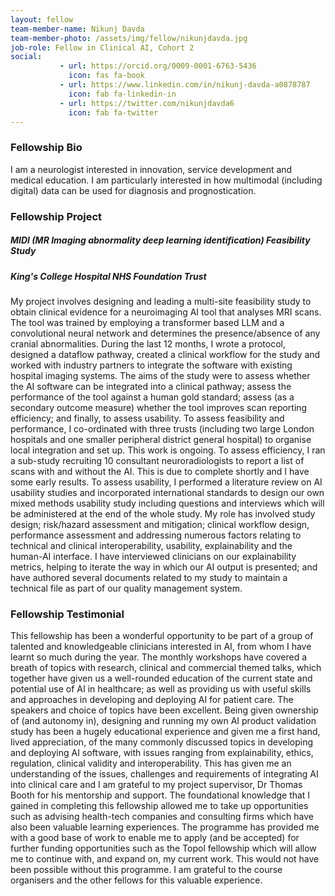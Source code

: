 ```yaml
---
layout: fellow
team-member-name: Nikunj Davda
team-member-photo: /assets/img/fellow/nikunjdavda.jpg
job-role: Fellow in Clinical AI, Cohort 2
social:
           - url: https://orcid.org/0009-0001-6763-5436
             icon: fas fa-book
           - url: https://www.linkedin.com/in/nikunj-davda-a0878787
             icon: fab fa-linkedin-in
           - url: https://twitter.com/nikunjdavda6
             icon: fab fa-twitter
---
```


### Fellowship Bio
I am a neurologist interested in innovation, service development and medical education.  I am particularly interested in how multimodal (including digital) data can be used for diagnosis and prognostication.


### Fellowship Project
##### _MIDI (MR Imaging abnormality deep learning identification) Feasibility Study_
##### King's College Hospital NHS Foundation Trust

My project involves designing and leading a multi-site feasibility study to obtain clinical evidence for a neuroimaging AI tool that analyses MRI scans.  The tool was trained by employing a transformer based LLM and a convolutional neural network and determines the presence/absence of any cranial abnormalities.  During the last 12 months, I wrote a protocol, designed a dataflow pathway, created a clinical workflow for the study and worked with industry partners to integrate the software with existing hospital imaging systems.  The aims of the study were to assess whether the AI software can be integrated into a clinical pathway; assess the performance of the tool against a human gold standard; assess (as a secondary outcome measure) whether the tool improves scan reporting efficiency; and finally, to assess usability.  To assess feasibility and performance, I co-ordinated with three trusts (including two large London hospitals and one smaller peripheral district general hospital) to organise local integration and set up. This work is ongoing.  To assess efficiency, I ran a sub-study recruiting 10 consultant neuroradiologists to report a list of scans with and without the AI. This is due to complete shortly and I have some early results.  To assess usability, I performed a literature review on AI usability studies and incorporated international standards to design our own mixed methods usability study including questions and interviews which will be administered at the end of the whole study.  My role has involved study design; risk/hazard assessment and mitigation; clinical workflow design, performance assessment and addressing numerous factors relating to technical and clinical interoperability, usability, explainability and the human-AI interface. I have interviewed clinicians on our explainability metrics, helping to iterate the way in which our AI output is presented; and have authored several documents related to my study to maintain a technical file as part of our quality management system.
### Fellowship Testimonial
 This fellowship has been a wonderful opportunity to be part of a group of talented and knowledgeable clinicians interested in AI, from whom I have learnt so much during the year. The monthly workshops have covered a breath of topics with research, clinical and commercial themed talks, which together have given us a well-rounded education of the current state and potential use of AI in healthcare; as well as providing us with useful skills and approaches in developing and deploying AI for patient care.  The speakers and choice of topics have been excellent.  Being given ownership of (and autonomy in), designing and running my own AI product validation study has been a hugely educational experience and given me a first hand, lived appreciation, of the many commonly discussed topics in developing and deploying AI software, with issues ranging from explainability, ethics, regulation, clinical validity and interoperability. This has given me an understanding of the issues, challenges and requirements of integrating AI into clinical care and I am grateful to my project supervisor, Dr Thomas Booth for his mentorship and support.  The foundational knowledge that I gained in completing this fellowship allowed me to take up opportunities such as advising health-tech companies and consulting firms which have also been valuable learning experiences.  The programme has provided me with a good base of work to enable me to apply (and be accepted) for further funding opportunities such as the Topol fellowship which will allow me to continue with, and expand on, my current work.  This would not have been possible without this programme. I am grateful to the course organisers and the other fellows for this valuable experience.
